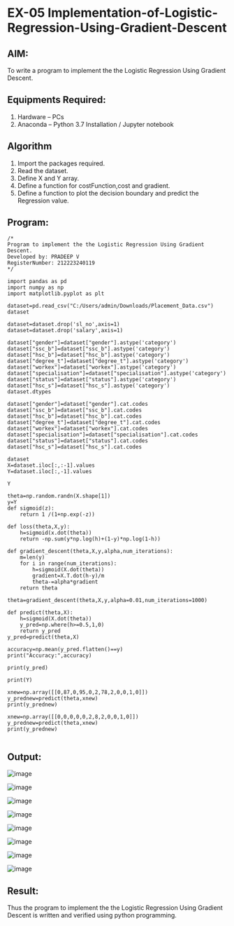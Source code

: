 # EX-05 Implementation-of-Logistic-Regression-Using-Gradient-Descent

## AIM:
To write a program to implement the the Logistic Regression Using Gradient Descent.

## Equipments Required:
1. Hardware – PCs
2. Anaconda – Python 3.7 Installation / Jupyter notebook

## Algorithm
1. Import the packages required.
2. Read the dataset.
3. Define X and Y array.
4. Define a function for costFunction,cost and gradient.
5. Define a function to plot the decision boundary and predict the Regression value.
 
 
 

## Program:
```
/*
Program to implement the the Logistic Regression Using Gradient Descent.
Developed by: PRADEEP V
RegisterNumber: 212223240119
*/
```

```
import pandas as pd
import numpy as np
import matplotlib.pyplot as plt

dataset=pd.read_csv("C:/Users/admin/Downloads/Placement_Data.csv")
dataset

dataset=dataset.drop('sl_no',axis=1)
dataset=dataset.drop('salary',axis=1)

dataset["gender"]=dataset["gender"].astype('category')
dataset["ssc_b"]=dataset["ssc_b"].astype('category')
dataset["hsc_b"]=dataset["hsc_b"].astype('category')
dataset["degree_t"]=dataset["degree_t"].astype('category')
dataset["workex"]=dataset["workex"].astype('category')
dataset["specialisation"]=dataset["specialisation"].astype('category')
dataset["status"]=dataset["status"].astype('category')
dataset["hsc_s"]=dataset["hsc_s"].astype('category')
dataset.dtypes

dataset["gender"]=dataset["gender"].cat.codes
dataset["ssc_b"]=dataset["ssc_b"].cat.codes
dataset["hsc_b"]=dataset["hsc_b"].cat.codes
dataset["degree_t"]=dataset["degree_t"].cat.codes
dataset["workex"]=dataset["workex"].cat.codes
dataset["specialisation"]=dataset["specialisation"].cat.codes
dataset["status"]=dataset["status"].cat.codes
dataset["hsc_s"]=dataset["hsc_s"].cat.codes

dataset
X=dataset.iloc[:,:-1].values
Y=dataset.iloc[:,-1].values

Y

theta=np.random.randn(X.shape[1])
y=Y
def sigmoid(z):
    return 1 /(1+np.exp(-z))

def loss(theta,X,y):
    h=sigmoid(x.dot(theta))
    return -np.sum(y*np.log(h)+(1-y)*np.log(1-h))

def gradient_descent(theta,X,y,alpha,num_iterations):
    m=len(y)
    for i in range(num_iterations):
        h=sigmoid(X.dot(theta))
        gradient=X.T.dot(h-y)/m
        theta-=alpha*gradient
    return theta

theta=gradient_descent(theta,X,y,alpha=0.01,num_iterations=1000)

def predict(theta,X):
    h=sigmoid(X.dot(theta))
    y_pred=np.where(h>=0.5,1,0)
    return y_pred 
y_pred=predict(theta,X)

accuracy=np.mean(y_pred.flatten()==y)
print("Accuracy:",accuracy)

print(y_pred)

print(Y)

xnew=np.array([[0,87,0,95,0,2,78,2,0,0,1,0]])
y_prednew=predict(theta,xnew)
print(y_prednew)

xnew=np.array([[0,0,0,0,0,2,8,2,0,0,1,0]])
y_prednew=predict(theta,xnew)
print(y_prednew)


```

## Output:
![image](https://github.com/velupradeep/-Implementation-of-Logistic-Regression-Using-Gradient-Descent/assets/150329341/8bf85e52-39e1-4c6b-b04b-666eaa74d95c)

![image](https://github.com/velupradeep/-Implementation-of-Logistic-Regression-Using-Gradient-Descent/assets/150329341/86e80108-cdec-46d1-98e7-8f1e1ab65660)

![image](https://github.com/velupradeep/-Implementation-of-Logistic-Regression-Using-Gradient-Descent/assets/150329341/214c0417-882a-4d53-9bb8-68b5cee06b89)

![image](https://github.com/velupradeep/-Implementation-of-Logistic-Regression-Using-Gradient-Descent/assets/150329341/256b861a-e01f-440c-a408-cd3c57f3296d)

![image](https://github.com/velupradeep/-Implementation-of-Logistic-Regression-Using-Gradient-Descent/assets/150329341/452fd814-9eb6-4b74-b68f-b2b2ef97699f)

![image](https://github.com/velupradeep/-Implementation-of-Logistic-Regression-Using-Gradient-Descent/assets/150329341/ce6d744d-8a8b-4cdd-a910-a0cc3d53c68c)

![image](https://github.com/velupradeep/-Implementation-of-Logistic-Regression-Using-Gradient-Descent/assets/150329341/fe9fd3c2-def9-479f-aaf2-c583f3a6a79f)

![image](https://github.com/velupradeep/-Implementation-of-Logistic-Regression-Using-Gradient-Descent/assets/150329341/61823f33-fe75-486f-924d-75e9fee0f0e2)













## Result:
Thus the program to implement the the Logistic Regression Using Gradient Descent is written and verified using python programming.


